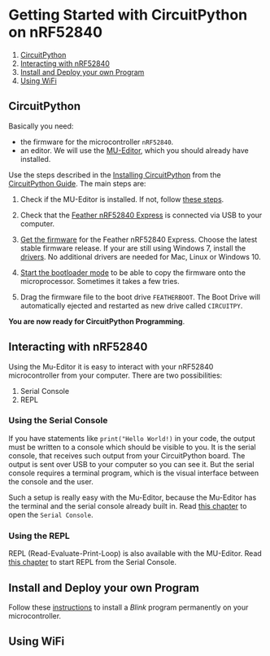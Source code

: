 # Getting Started with CircuitPython on nRF52840

1. [CircuitPython](#circuitpython)
2. [Interacting with nRF52840](#interacting-with-nRF52840)
3. [Install and Deploy your own Program](#install-and-deploy-your-own-program)
4. [Using WiFi](#using-wifi)

## CircuitPython

Basically you need:

- the firmware for the microcontroller `nRF52840`. 
- an editor. We will use the [MU-Editor](https://codewith.mu/), which you should already have installed.

Use the steps described in the [Installing CircuitPython](https://learn.adafruit.com/welcome-to-circuitpython/installing-circuitpython) from the [CircuitPython Guide](https://learn.adafruit.com/welcome-to-circuitpython/overview). The main steps are:

1. Check if the MU-Editor is installed. If not, follow [these steps](https://learn.adafruit.com/welcome-to-circuitpython/installing-mu-editor).

2. Check that the [Feather nRF52840 Express](https://circuitpython.org/board/feather_nrf52840_express/) is connected via USB to your computer.

3. [Get the firmware](https://circuitpython.org/board/feather_nrf52840_express/) for the Feather nRF52840 Express. Choose the latest stable firmware release. If your are still using Windows 7, install the [drivers](https://learn.adafruit.com/welcome-to-circuitpython/installing-circuitpython#windows-7-drivers-2977910-9). No additional drivers are needed for Mac, Linux or Windows 10.

4. [Start the bootloader mode](https://learn.adafruit.com/welcome-to-circuitpython/installing-circuitpython#start-the-uf2-bootloader-2977081-13) to be able to copy the firmware onto the microprocessor. Sometimes it takes a few tries.

5. Drag the firmware file to the boot drive `FEATHERBOOT`. The Boot Drive will automatically ejected and restarted as new drive called `CIRCUITPY`.

**You are now ready for CircuitPython Programming**.

## Interacting with nRF52840

Using the Mu-Editor it is easy to interact with your nRF52840 microcontroller from your computer. There are two possibilities: 

1. Serial Console
2. REPL

### Using the Serial Console

If you have statements like `print("Hello World!)` in your code, the output must be written to a console which should be visible to you. It is the serial console, that receives such output from your CircuitPython board. The output is sent over USB to your computer so you can see it. But the serial console requires a terminal program, which is the visual interface between the console and the user.

Such a setup is really easy with the Mu-Editor, because the Mu-Editor has the terminal and the serial console already built in. Read [this chapter](https://learn.adafruit.com/welcome-to-circuitpython/kattni-connecting-to-the-serial-console#are-you-using-mu-2978926-4) to open the `Serial Console`.

### Using the REPL

REPL (Read-Evaluate-Print-Loop) is also available with the MU-Editor. Read [this chapter](https://learn.adafruit.com/welcome-to-circuitpython/the-repl) to start REPL from the Serial Console.


## Install and Deploy your own Program

Follow these [instructions](blink) to install a *Blink* program permanently on your microcontroller.

## Using WiFi

<!-- The ESP8622 has WiFi support on board. There are two WiFi interfaces, one for the station (when the ESP8266 connects to a router) and one for the access point (for other devices to connect to the ESP8266). Check the information on chapter [Network basics](https://docs.micropython.org/en/latest/esp8266/tutorial/network_basics.html#network-basics) to be able to connect your ESP8622 to a wireless network of your choice.

**NOTES**:
- To use WiFi in your own application, it is important to configure the WiFi network access at boot time.
- Check the [Boot process](https://docs.micropython.org/en/latest/esp8266/general.html#boot-process), especially the roles of the two files `boot.py` and `main.py`. -->
